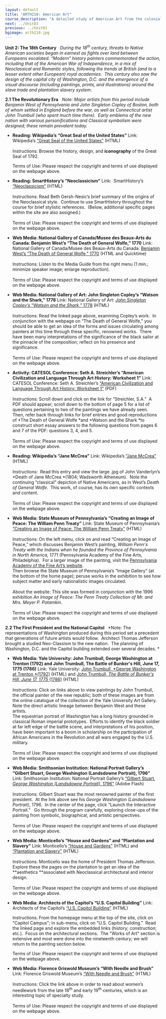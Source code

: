 ```yaml
---
layout: default
title: "ARTH210: American Art"
course_description: "A detailed study of American Art from the colonial era through the postwar twentieth century, with particular attention to the historical and cultural context of artwork in America."
next: ../Unit03
previous: ../Unit01
bgimage: arth210.jpg
---
```

**Unit 2: The 18th Century** <span id="2"></span> 
*During the 18<sup>th</sup> century, threats to Native American
societies began in earnest as fights over land between Europeans
escalated. “Modern” history painters commemorated the action, including
that of the American War of Independence, in a mix of Neoclassical and
Romantic styles, following the trends at British (and to a lesser extent
other European) royal academies.  This century also saw the design of
the capital city of Washington, D.C. and the emergence of a visual
discourse (including paintings, prints, and illustrations) around the
slave trade and plantation slavery system*.

**2.1 The Revolutionary Era** <span id="2.1"></span> 
*Note: Major artists from this period include Benjamin West of
Pennsylvania and John Singleton Copley of Boston, both of whom settled
in England before the war, as well as Connecticut artist John Trumbull
(who spent much time there).  Early emblems of the new nation with
various personifications and Classical symbolism were designed; these
remain prevalent today.*

-   **Reading: Wikipedia’s “Great Seal of the United States”**
    Link: Wikipedia’s [“Great Seal of the United
    States”](http://en.wikipedia.org/wiki/Great_Seal_of_the_United_States)
    (HTML)  
        
     Instructions: Browse the history, design, and **iconography** of
    the Great Seal of 1792.  
      
     Terms of Use: Please respect the copyright and terms of use
    displayed on the webpage above.

-   **Reading: SmartHistory’s “Neoclassicism”**
    Link:  SmartHistory’s
    [“Neoclassicism”](http://www.smarthistory.org/neo-classicism.html)
    (HTML)  
        
     Instructions: Read Beth Gersh-Nesic’s brief summary of the origins
    of the Neoclassical style.  Continue to use SmartHistory throughout
    the course for brief stylistic references.  (Below, additional
    specific pages within the site are also assigned.)   
        
     Terms of Use: Please respect the copyright and terms of use
    displayed on the webpage above.

-   **Web Media: National Gallery of Canada/Musee des Beaux-Arts du
    Canada: Benjamin West’s “The Death of General Wolfe,” 1770**
    Link:  National Gallery of Canada/Musee des Beaux-Arts du Canada:
    [Benjamin West’s “The Death of General Wolfe,"
    1770](http://cybermuse.gallery.ca/cybermuse/search/artwork_e.jsp?mkey=5363)
    (HTML and Quicktime)  
        
     Instructions: Listen to the Media Guide from the right menu (1
    min.; minimize speaker image; enlarge reproduction).  
        
     Terms of Use: Please respect the copyright and terms of use
    displayed on the webpage above.

-   **Web Media: National Gallery of Art: John Singleton Copley’s
    “Watson and the Shark,” 1778**
    Link: National Gallery of Art: [*John Singleton Copley’s “Watson and
    the Shark,”*
    1778](http://www.smarthistory.org/copleys-watson-and-the-shark.html)
    (HTML)  
        
     Instructions: Read the linked page above, examining Copley’s work. 
    In conjunction with the webpage on “The Death of General Wolfe,” you
    should be able to get an idea of the forms and issues circulating
    among painters at this time through these specific, renowned works. 
    There have been many interpretations of the significance of the
    black sailor at the pinnacle of the composition; reflect on his
    presence and significance.   
        
     Terms of Use: Please respect the copyright and terms of use
    displayed on the webpage above.

-   **Activity: CATESOL Conference: Seth A. Streichler’s “American
    Civilization and Language Through Art History: Worksheet 1”**
    Link: CATESOL Conference: Seth A. Streichler’s [“American
    Civilization and Language Through Art History: Worksheet
    1”](http://www.catesol.org/Streichler.pdf) (PDF)  
        
     Instructions: Scroll down and click on the link for “Streichler,
    S.A.”  A PDF should appear; scroll down to the bottom of page 5 for
    a list of questions pertaining to two of the paintings we have
    already seen.  Then, refer back through links for brief entries and
    good reproductions of *The Death of General Wolfe *and *Watson and
    the Shark *to construct short essay answers to the following
    questions from pages 6 and 7 of the PDF: questions 3, 4, and 5.  
        
     Terms of Use: Please respect the copyright and terms of use
    displayed on the webpage above.

-   **Reading: Wikipedia’s “Jane McCrea”**
    Link: Wikipedia’s [“Jane
    McCrea”](http://en.wikipedia.org/wiki/Jane_McCrea) (HTML)  
        
     Instructions:  Read this entry and view the large .jpg of John
    Vanderlyn’s *Death of Jane McCrea *(1804; Wadsworth Atheneum).  Note
    the continuing “classical” depiction of Native Americans, as in
    West’s *Death of General Wolfe*.  This work, of course, has its own
    specific contexts and content.   
        
     Terms of Use: Please respect the copyright and terms of use
    displayed on the webpage above.

-   **Web Media: State Museum of Pennsylvania’s “Creating an Image of
    Peace: The William Penn Treaty”**
    Link: State Museum of Pennsylvania’s [“Creating an Image of Peace:
    The William Penn
    Treaty”](http://www.statemuseumpa.org/Potamkin/index.htm) (HTML)  
        
     Instructions: On the left menu, click on and read “Creating an
    Image of Peace,” which discusses Benjamin West’s painting, *William
    Penn's Treaty with the Indians when he founded the Province of
    Pennsylvania in North America,* 1771 (Pennsylvania Academy of the
    Fine Arts, Philadelphia).  For a larger image of the painting, visit
    the [Pennsylvania Academy of the Fine Art’s
    website](http://www.pafa.org/Museum/The-Collection-Greenfield-American-Art-Resource/View-All-Works/Collection-Detail/89/let__W/artistId__2550/colId__11988/).  
     Then browse the State Museum of Pennsylvania’s “Image Gallery” (at
    the bottom of the home page); peruse works in the exhibition to see
    how subject matter and early nationalistic images circulated.  
        
     About the website: This site was formed in conjunction with the
    1996 exhibition *An Image of Peace: The Penn Treaty Collection of
    Mr. and Mrs. Meyer P. Potamkin*.  
        
     Terms of Use: Please respect the copyright and terms of use
    displayed on the webpage above.

**2.2 The First President and the National Capitol** <span
id="2.2"></span> 
*Note: The representations of Washington produced during this period set
a precedent that generations of future artists would follow.  Architect
Thomas Jefferson brought a studied Neo-Classism to the new nation.  The
planning of Washington, D.C. and the Capitol building extended over
several decades. *

-   **Web Media: Yale University: John Trumbull, George Washington at
    Trenton (1792) and John Trumbull, The Battle of Bunker's Hill, June
    17, 1775 (1786)**
    Link: Yale University: [John Trumbull, *George Washington at
    Trenton *(1792)](http://ecatalogue.art.yale.edu/detail.htm?objectId=20)
    (HTML) and [John Trumbull, *The Battle of Bunker's Hill, June 17,
    1775* (1786)](http://ecatalogue.art.yale.edu/detail.htm?objectId=41)
    (HTML)  
        
     Instructions: Click on links above to view paintings by John
    Trumbull, the official painter of the new republic; both of these
    images are from the online catalogue of the collection of the Yale
    University Art Gallery.  Note the direct artistic lineage between
    Benjamin West and these artists.   
     The equestrian portrait of Washington has a long history grounded
    in classical Roman imperial prototypes.  Efforts to identify the
    black soldier at far left edge of the battle scene, and
    interpretations of his position, have been important to a boom in
    scholarship on the participation of African Americans in the
    Revolution and all wars engaged by the U.S. military.   
        
     Terms of Use: Please respect the copyright and terms of use
    displayed on the webpage above.

-   **Web Media: Smithsonian Institution: National Portrait Gallery’s
    “Gilbert Stuart, George Washington (Landsdowne Portrait), 1796”**
    Link: Smithsonian Institution: National Portrait Gallery’s [“Gilbert
    Stuart, *George Washington (Landsdowne Portrait)*,
    1796”](http://www.georgewashington.si.edu/portrait/index.html)
    (Adobe Flash)  
        
     Instructions: Gilbert Stuart was the most renowned painter of the
    first president.  At the link above see his *George Washington
    (Landsdowne Portrait)*, 1796.  In the center of the page, click
    “Launch the Interactive Portrait.”   Go through the program
    carefully, exploring close-ups of the painting from symbolic,
    biographical, and artistic perspectives.  
        
     Terms of Use: Please respect the copyright and terms of use
    displayed on the webpage above.

-   **Web Media: Monticello’s “House and Gardens” and “Plantation and
    Slavery”**
    Link: Monticello’s [“House and
    Gardens”](http://www.monticello.org/site/house-and-gardens) (HTML)
    and [“Plantation and
    Slavery”](http://www.monticello.org/site/plantation-and-slavery)
    (HTML)  
        
     Instructions: Monticello was the home of President Thomas
    Jefferson.  Explore these the pages on the plantation to get an idea
    of the **aesthetics **associated with Neoclassical architectural and
    interior design.  
        
     Terms of Use: Please respect the copyright and terms of use
    displayed on the webpage above.

-   **Web Media: Architects of the Capitol’s “U.S. Capitol Building”**
    Link: Architects of the Capitol’s [“U.S. Capitol
    Building”](http://www.aoc.gov/) (HTML)  
      
     Instructions: From the homepage menu at the top of the site, click
    on "Capitol Campus"; in sub-menu, click on "U.S. Capitol Building."
     Read the linked page and explore the embedded links (history;
    construction; etc.).  Focus on the architectural sections.  The
    "Works of Art" section is extensive and most were done into the
    nineteenth century; we will return to the painting section below.  
      
     Terms of Use: Please respect the copyright and terms of use
    displayed on the webpage above.

-   **Web Media: Florence Griswold Museum’s “With Needle and Brush”**
    Link: Florence Griswold Museum’s [“With Needle and
    Brush”](http://www.flogris.org/exhibitions/2010/10Needle.html)
    (HTML)  
        
     Instructions: Click the link above in order to read about women’s
    needlework from the late 18<sup>th</sup> and early 19<sup>th</sup>
    centuries, which is an interesting topic of specialty study.   
        
     Terms of Use: Please respect the copyright and terms of use
    displayed on the webpage above.


